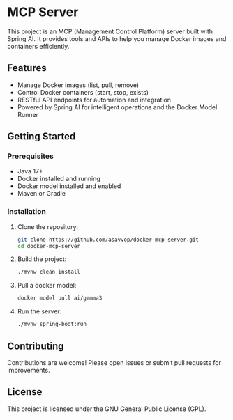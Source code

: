 # MCP Server

This project is an MCP (Management Control Platform) server built with Spring AI. It provides tools and APIs to help you manage Docker images and containers efficiently.

## Features

- Manage Docker images (list, pull, remove)
- Control Docker containers (start, stop, exists)
- RESTful API endpoints for automation and integration
- Powered by Spring AI for intelligent operations and the Docker Model Runner

## Getting Started

### Prerequisites

- Java 17+
- Docker installed and running
- Docker model installed and enabled
- Maven or Gradle

### Installation

1. Clone the repository:
    ```bash
    git clone https://github.com/asavvop/docker-mcp-server.git
    cd docker-mcp-server
    ```
2. Build the project:
    ```bash
    ./mvnw clean install
    ```
3. Pull a docker model:
    ```bash
    docker model pull ai/gemma3
    ```
3. Run the server:
    ```bash
    ./mvnw spring-boot:run
    ```

## Contributing

Contributions are welcome! Please open issues or submit pull requests for improvements.

## License

This project is licensed under the GNU General Public License (GPL).
